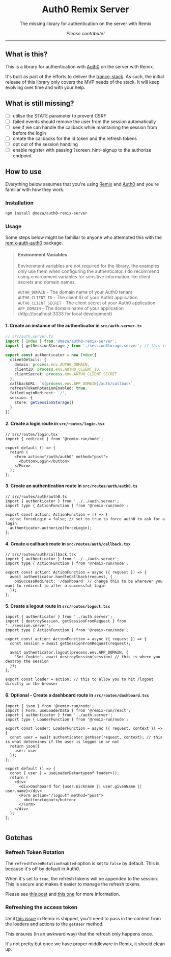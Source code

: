 <div style="text-align: center;">
<h1>Auth0 Remix Server</h1>
<p>
The missing library for authentication on the server with Remix
</p>
<p>
<i>Please contribute!</i>
</p>
</div>

---

## What is this?

This is a library for authentication with [Auth0](https://auth0.com/) on the server with Remix.

It's built as part of the efforts to deliver the [trance-stack](https://github.com/meza/trance-stack/). As such, the initial
release of this library only covers the MVP needs of the stack. It will keep evolving over time and with your help.

## What is still missing?

- [ ] utilise the STATE parameter to prevent CSRF
- [ ] failed events should remove the user from the session automatically
- [ ] see if we can handle the callback while maintaining the session from before the login
- [ ] create the callbacks for the id token and the refresh tokens
- [ ] opt out of the session handling
- [ ] enable register with passing ?screen_hint=signup to the authorize endpoint

## How to use

Everything below assumes that you're using [Remix](https://remix.run/) and [Auth0](https://auth0.com/) and you're familiar
with how they work.

### Installation

```bash
npm install @meza/auth0-remix-server
```

### Usage

Some steps below might be familiar to anyone who attempted this with the [remix-auth-auth0](https://github.com/danestves/remix-auth-auth0/) package.

> #### Environment Variables
> Environment variables are not required for the library, the examples only use them when configuring the authenticator.
> I do recommend using environment variables for sensitive information like client secrets and domain names.
> 
> `AUTH0_DOMAIN` - The domain name of your Auth0 tenant
> `AUTH0_CLIENT_ID` - The client ID of your Auth0 application
> `AUTH0_CLIENT_SECRET` - The client secret of your Auth0 application
> `APP_DOMAIN` - The domain name of your application (http://localhost:3333 for local development)

#### 1. Create an instance of the authenticator in `src/auth.server.ts`

```ts
// src/auth.server.ts
import { Index } from '@meza/auth0-remix-server';
import { getSessionStorage } from './sessionStorage.server'; // this is where your session storage is configured

export const authenticator = new Index({
  clientDetails: {
    domain: process.env.AUTH0_DOMAIN,
    clientID: process.env.AUTH0_CLIENT_ID,
    clientSecret: process.env.AUTH0_CLIENT_SECRET
  },
  callbackURL: `${process.env.APP_DOMAIN}/auth/callback`,
  refreshTokenRotationEnabled: true,
  failedLoginRedirect: '/',
  session: {
    store: getSessionStorage()
  }
});
```

#### 2. Create a login route in `src/routes/login.tsx`

```tsx
// src/routes/login.tsx
import { redirect } from '@remix-run/node';

export default () => {
  return (
    <Form action="/auth/auth0" method="post">
      <button>Login</button>
    </Form>
  );
};
```

#### 3. Create an authentication route in `src/routes/auth/auth0.ts`

```tsx
// src/routes/auth/auth0.ts
import { authenticator } from '../../auth.server';
import type { ActionFunction } from '@remix-run/node';

export const action: ActionFunction = () => {
  const forceLogin = false; // set to true to force auth0 to ask for a login
  authenticator.authorize(forceLogin);
};
```

#### 4. Create a callback route in `src/routes/auth/callback.tsx`

```tsx
// src/routes/auth/callback.tsx
import { authenticator } from '../../auth.server';
import type { ActionFunction } from '@remix-run/node';

export const action: ActionFunction = async ({ request }) => {
  await authenticator.handleCallback(request, {
    onSuccessRedirect: '/dashboard' // change this to be wherever you want to redirect to after a successful login
  });
};
```

#### 5. Create a logout route in `src/routes/logout.tsx`

```tsx
import { authenticator } from '../auth.server';
import { destroySession, getSessionFromRequest } from '../session.server';
import type { ActionFunction } from '@remix-run/node';

export const action: ActionFunction = async ({ request }) => {
  const session = await getSessionFromRequest(request);

  await authenticator.logout(process.env.APP_DOMAIN, {
    'Set-Cookie': await destroySession(session) // this is where you destroy the session
  });
};

export const loader = action; // this to allow you to hit /logout directly in the browser
```

#### 6. Optional - Create a dashboard route in `src/routes/dashboard.tsx`

```tsx
import { json } from '@remix-run/node';
import { Form, useLoaderData } from '@remix-run/react';
import { authenticator } from '../auth.server';
import type { LoaderFunction } from '@remix-run/node';

export const loader: LoaderFunction = async ({ request, context }) => {
  const user = await authenticator.getUser(request, context); // this is what determines if the user is logged in or not
  return json({
    user: user
  });
};

export default () => {
  const { user } = useLoaderData<typeof loader>();
  return (
    <div>
      <div>Dashboard for {user.nickname || user.givenName || user.name}</div>
      <Form action="/logout" method="post">
        <button>Logout</button>
      </Form>
    </div>
  );
};


```

## Gotchas

### Refresh Token Rotation

The `refreshTokenRotationEnabled` option is set to `false` by default. This is because it's off by default in Auth0.

When it's set to `true`, the refresh tokens will be appended to the session. This is secure and makes it easier to manage
the refresh tokens.

Please see [this post](https://auth0.com/docs/tokens/refresh-tokens/refresh-token-rotation) and [this one](https://auth0.com/blog/refresh-tokens-what-are-they-and-when-to-use-them/#Refresh-Token-Rotation)
for more information.

### Refreshing the access token

Until [this issue](https://github.com/remix-run/react-router/issues/9566) in Remix is shipped, you'll need to pass in
the context from the loaders and actions to the `getUser` method.

This ensures (in an awkward way) that the refresh only happens once.

It's not pretty but once we have proper middleware in Remix, it should clean up.


